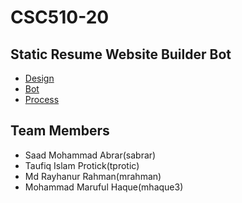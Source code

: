 # CSC510-20

## Static Resume Website Builder Bot

- [Design](milestone1/Design.md)
- [Bot](milestone2/BOT.md)
- [Process](milestone3/PROCESS.md)

## Team Members
- Saad Mohammad Abrar(sabrar)
- Taufiq Islam Protick(tprotic)
- Md Rayhanur Rahman(mrahman)
- Mohammad Maruful Haque(mhaque3)
